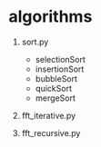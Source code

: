 # algorithms

1. sort.py
   - selectionSort
   - insertionSort
   - bubbleSort
   - quickSort
   - mergeSort

2. fft_iterative.py
3. fft_recursive.py